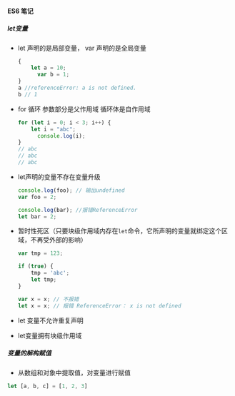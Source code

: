 #### ES6  笔记

##### let变量

* let  声明的是局部变量， var 声明的是全局变量

  ```javascript
  {
      let a = 10;
    	var b = 1;
  }
  a //referenceError: a is not defined.
  b // 1
  ```

* for 循环 参数部分是父作用域 循环体是自作用域

  ```javascript
  for (let i = 0; i < 3; i++) {
      let i = "abc";
    	console.log(i);
  }
  // abc
  // abc
  // abc
  ```

* let声明的变量不存在变量升级

  ```javascript
  console.log(foo); // 输出undefined
  var foo = 2;

  console.log(bar); //报错ReferenceError
  let bar = 2;
  ```

* 暂时性死区（只要块级作用域内存在`let`命令，它所声明的变量就绑定这个区域，不再受外部的影响）

  ```javascript
  var tmp = 123;

  if (true) {
      tmp = 'abc';
      let tmp;
  }

  var x = x; // 不报错
  let x = x; // 报错 ReferenceError： x is not defined
  ```

* let 变量不允许重复声明

* let变量拥有块级作用域


##### 变量的解构赋值

*  从数组和对象中提取值，对变量进行赋值

  ```javascript
  let [a, b, c] = [1, 2, 3]​
  ```

